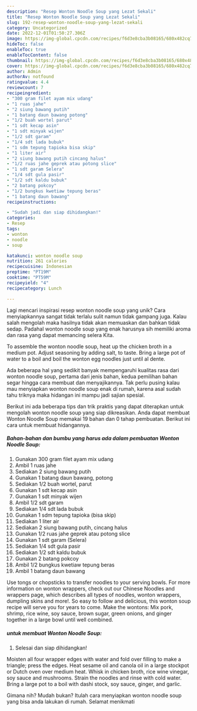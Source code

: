 ```yaml
---
description: "Resep Wonton Noodle Soup yang Lezat Sekali"
title: "Resep Wonton Noodle Soup yang Lezat Sekali"
slug: 192-resep-wonton-noodle-soup-yang-lezat-sekali
category: Uncategorized
date: 2022-12-01T01:50:27.306Z
image: https://img-global.cpcdn.com/recipes/f6d3e8cba3b08165/680x482cq70/wonton-noodle-soup-foto-resep-utama.jpg
hideToc: false
enableToc: true
enableTocContent: false
thumbnail: https://img-global.cpcdn.com/recipes/f6d3e8cba3b08165/680x482cq70/wonton-noodle-soup-foto-resep-utama.jpg
cover: https://img-global.cpcdn.com/recipes/f6d3e8cba3b08165/680x482cq70/wonton-noodle-soup-foto-resep-utama.jpg
author: Admin
authorAv: notfound
ratingvalue: 4.4
reviewcount: 7
recipeingredient:
- "300 gram filet ayam mix udang"
- "1 ruas jahe"
- "2 siung bawang putih"
- "1 batang daun bawang potong"
- "1/2 buah wortel parut"
- "1 sdt kecap asin"
- "1 sdt minyak wijen"
- "1/2 sdt garam"
- "1/4 sdt lada bubuk"
- "1 sdm tepung tapioka bisa skip"
- "1 liter air"
- "2 siung bawang putih cincang halus"
- "1/2 ruas jahe geprek atau potong slice"
- "1 sdt garam Selera"
- "1/4 sdt gula pasir"
- "1/2 sdt kaldu bubuk"
- "2 batang pokcoy"
- "1/2 bungkus kwetiaw tepung beras"
- "1 batang daun bawang"
recipeinstructions:

- "Sudah jadi dan siap dihidangkan!"
categories:
- Resep
tags:
- wonton
- noodle
- soup

katakunci: wonton noodle soup 
nutrition: 261 calories
recipecuisine: Indonesian
preptime: "PT19M"
cooktime: "PT59M"
recipeyield: "4"
recipecategory: Lunch

---
```





Lagi mencari inspirasi resep wonton noodle soup yang unik? Cara menyiapkannya sangat tidak terlalu sulit namun tidak gampang juga. Kalau salah mengolah maka hasilnya tidak akan memuaskan dan bahkan tidak sedap. Padahal wonton noodle soup yang enak harusnya sih memiliki aroma dan rasa yang dapat memancing selera Kita.





To assemble the wonton noodle soup, heat up the chicken broth in a medium pot. Adjust seasoning by adding salt, to taste. Bring a large pot of water to a boil and boil the wonton egg noodles just until al dente.

Ada beberapa hal yang sedikit banyak mempengaruhi kualitas rasa dari wonton noodle soup, pertama dari jenis bahan, kedua pemilihan bahan segar hingga cara membuat dan menyajikannya. Tak perlu pusing kalau mau menyiapkan wonton noodle soup enak di rumah, karena asal sudah tahu triknya maka hidangan ini mampu jadi sajian spesial.






Berikut ini ada beberapa tips dan trik praktis yang dapat diterapkan untuk mengolah wonton noodle soup yang siap dikreasikan. Anda dapat membuat Wonton Noodle Soup memakai 19 bahan dan 0 tahap pembuatan. Berikut ini cara untuk membuat hidangannya.

<!--inarticleads1-->

##### Bahan-bahan dan bumbu yang harus ada dalam pembuatan Wonton Noodle Soup:

1. Gunakan 300 gram filet ayam mix udang
1. Ambil 1 ruas jahe
1. Sediakan 2 siung bawang putih
1. Gunakan 1 batang daun bawang, potong
1. Sediakan 1/2 buah wortel, parut
1. Gunakan 1 sdt kecap asin
1. Gunakan 1 sdt minyak wijen
1. Ambil 1/2 sdt garam
1. Sediakan 1/4 sdt lada bubuk
1. Gunakan 1 sdm tepung tapioka (bisa skip)
1. Sediakan 1 liter air
1. Sediakan 2 siung bawang putih, cincang halus
1. Gunakan 1/2 ruas jahe geprek atau potong slice
1. Gunakan 1 sdt garam (Selera)
1. Sediakan 1/4 sdt gula pasir
1. Sediakan 1/2 sdt kaldu bubuk
1. Gunakan 2 batang pokcoy
1. Ambil 1/2 bungkus kwetiaw tepung beras
1. Ambil 1 batang daun bawang


Use tongs or chopsticks to transfer noodles to your serving bowls. For more information on wonton wrappers, check out our Chinese Noodles and wrappers page, which describes all types of noodles, wonton wrappers, dumpling skins and more!. So easy to follow and delicious, this wonton soup recipe will serve you for years to come. Make the wontons: Mix pork, shrimp, rice wine, soy sauce, brown sugar, green onions, and ginger together in a large bowl until well combined. 

<!--inarticleads2-->

#####  untuk membuat Wonton Noodle Soup:


1. Selesai dan siap dihidangkan!

Moisten all four wrapper edges with water and fold over filling to make a triangle; press the edges. Heat sesame oil and canola oil in a large stockpot or Dutch oven over medium heat. Whisk in chicken broth, rice wine vinegar, soy sauce and mushrooms. Strain the noodles and rinse with cold water. Bring a large pot to a boil with dashi stock, soy sauce, ginger, and garlic. 

Gimana nih? Mudah bukan? Itulah cara menyiapkan wonton noodle soup yang bisa anda lakukan di rumah. Selamat menikmati

